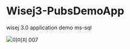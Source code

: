 # Wisej3-PubsDemoApp
wisej 3.0 application demo ms-sql

![이미지 007](https://user-images.githubusercontent.com/50413/187341823-6bf5d67e-2054-4a2c-b667-b569356c1a67.png)
